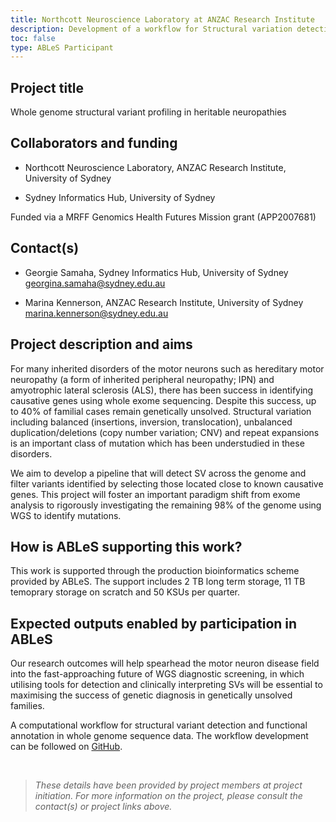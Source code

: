 ```yaml
---
title: Northcott Neuroscience Laboratory at ANZAC Research Institute
description: Development of a workflow for Structural variation detection and filtration.
toc: false
type: ABLeS Participant
---
```


## Project title

Whole genome structural variant profiling in heritable neuropathies

## Collaborators and funding

- Northcott Neuroscience Laboratory, ANZAC Research Institute, University of Sydney

- Sydney Informatics Hub, University of Sydney

Funded via a MRFF Genomics Health Futures Mission grant (APP2007681)

## Contact(s)

- Georgie Samaha, Sydney Informatics Hub, University of Sydney <georgina.samaha@sydney.edu.au>

- Marina Kennerson, ANZAC Research Institute, University of Sydney <marina.kennerson@sydney.edu.au>

## Project description and aims

For many inherited disorders of the motor neurons such as hereditary motor neuropathy (a form of inherited peripheral neuropathy; IPN) and amyotrophic lateral sclerosis (ALS), there has been success in identifying causative genes using whole exome sequencing.
Despite this success, up to 40% of familial cases remain genetically unsolved. Structural variation including balanced (insertions, inversion, translocation), unbalanced duplication/deletions (copy number variation; CNV) and repeat expansions is an important class of mutation which has been understudied in these disorders.

We aim to develop a pipeline that will detect SV across the genome and filter variants identified by selecting those located close to known causative genes. This project will foster an important paradigm shift from exome analysis to rigorously investigating the remaining 98% of the genome using WGS to identify mutations.

## How is ABLeS supporting this work?

This work is supported through the production bioinformatics scheme provided by ABLeS. The support includes 2 TB long term storage, 11 TB temoprary storage on scratch and 50 KSUs per quarter.

## Expected outputs enabled by participation in ABLeS

Our research outcomes will help spearhead the motor neuron disease field into the fast-approaching future of WGS diagnostic screening, in which utilising tools for detection and clinically interpreting SVs will be essential to maximising the success of genetic diagnosis in genetically unsolved families.

A computational workflow for structural variant detection and functional annotation in whole genome sequence data. The workflow development can be followed on [GitHub](https://github.com/Sydney-Informatics-Hub/Germline-StructuralV-nf).

<br/>

> _These details have been provided by project members at project initiation. For more information on the project, please consult the contact(s) or project links above._
